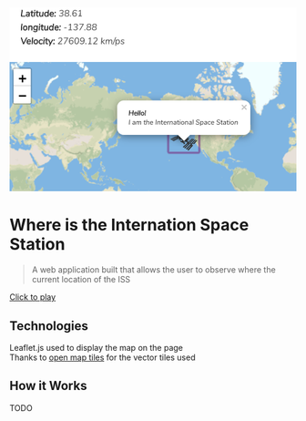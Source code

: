 <a href=""><img src="ISS.png" title="FVCproductions" alt="FVCproductions"></a>

# Where is the Internation Space Station

> A web application built that allows the user to observe where the current location of the ISS

[Click to play](https://objective-darwin-0b23b4.netlify.com)<br>

## Technologies

Leaflet.js used to display the map on the page  
Thanks to [open map tiles](https://openmaptiles.org/docs/website/leaflet/) for the vector tiles used

## How it Works

TODO
